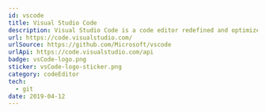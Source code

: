 ```yaml
---
id: vscode
title: Visual Studio Code
description: Visual Studio Code is a code editor redefined and optimized for building and debugging modern web and cloud applications.
url: https://code.visualstudio.com/
urlSource: https://github.com/Microsoft/vscode
urlApi: https://code.visualstudio.com/api
badge: vsCode-logo.png
sticker: vsCode-logo-sticker.png
category: codeEditor
tech: 
  - git
date: 2019-04-12
---
```

